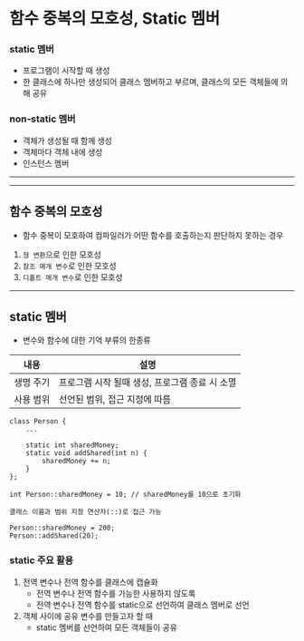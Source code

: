 # 함수 중복의 모호성, Static 멤버

### static 멤버

- 프로그램이 시작할 때 생성
- 한 클래스에 하나만 생성되어 클래스 멤버하고 부르며, 클래스의 모든 객체들에 의해 공유

### non-static 멤버

- 객체가 생성될 때 함께 생성
- 객체마다 객체 내에 생성
- 인스턴스 멤버

---

---

## 함수 중복의 모호성

- 함수 중복이 모호하여 컴파일러가 어떤 함수를 호출하는지 판단하지 못하는 경우

1. `형 변환`으로 인한 모호성
2. `참조 매개 변수`로 인한 모호성
3. `디폴트 매개 변수`로 인한 모호성

---

## static 멤버

- 변수와 함수에 대한 기억 부류의 한종류

| 내용      | 설명                                           |
| --------- | ---------------------------------------------- |
| 생명 주기 | 프로그램 시작 될때 생성, 프로그램 종료 시 소멸 |
| 사용 범위 | 선언된 범위, 접근 지정에 따름                  |

```
class Person {
    ...

    static int sharedMoney;
    static void addShared(int n) {
        sharedMoney += n;
    }
};

int Person::sharedMoney = 10; // sharedMoney를 10으로 초기화
```

```
클래스 이름과 범위 지정 연산자(::)로 접근 가능

Person::sharedMoney = 200;
Person::addShared(20);
```

### static 주요 활용

1. 전역 변수나 전역 함수를 클래스에 캡슐화
   - 전역 변수나 전역 함수를 가능한 사용하지 않도록
   - 전역 변수나 전역 함수를 static으로 선언하여 클래스 멤버로 선언
2. 객체 사이에 공유 변수를 만들고자 할 때
   - static 멤버를 선언하여 모든 객체들이 공유
